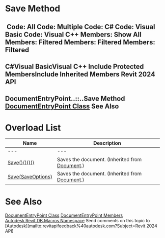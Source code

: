 # Save Method

﻿
 Code: All Code: Multiple Code: C# Code: Visual Basic Code: Visual C++  Members: Show All Members: Filtered Members: Filtered Members: Filtered   
---  
C#Visual BasicVisual C++
Include Protected MembersInclude Inherited Members
Revit 2024 API  
---  
DocumentEntryPoint..::..Save Method   
[DocumentEntryPoint Class](99996ba9-d1a7-d27e-c0ce-eb271a4c35bb.md "DocumentEntryPoint Class") See Also  
---  
# Overload List
| Name | Description |
| --- | --- |
| --- | --- | --- |
| [Save()()()()](8dec13b6-71f4-45d2-74e3-b109153721b5.md "Save Method") | Saves the document.  (Inherited from [Document](db03274b-a107-aa32-9034-f3e0df4bb1ec.md "Document Class").) |
| [Save(SaveOptions)](e567811b-4502-e938-c956-dce0e5cc17c2.md "Save Method \(SaveOptions\)") | Saves the document.  (Inherited from [Document](db03274b-a107-aa32-9034-f3e0df4bb1ec.md "Document Class").) |

# See Also
[DocumentEntryPoint Class](99996ba9-d1a7-d27e-c0ce-eb271a4c35bb.md "DocumentEntryPoint Class")
[DocumentEntryPoint Members](cbeef9b7-78da-9bb9-00f9-75fd3bfde3e1.md "DocumentEntryPoint Members")
[Autodesk.Revit.DB.Macros Namespace](8b8f9876-f4c2-abff-fc5b-79e337d84e01.md "Autodesk.Revit.DB.Macros Namespace")
Send comments on this topic to [Autodesk](mailto:revitapifeedback%40autodesk.com?Subject=Revit 2024 API)